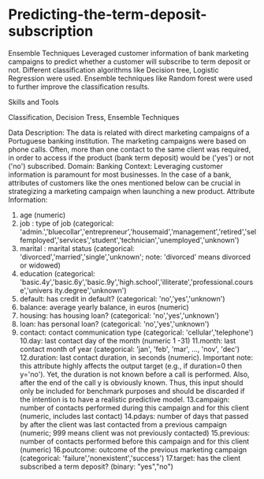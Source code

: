 # Predicting-the-term-deposit-subscription
Ensemble Techniques
Leveraged customer information of bank marketing campaigns to predict whether a customer will subscribe to term deposit or not. Different classification algorithms like Decision tree, Logistic Regression were used. Ensemble techniques like Random forest were used to further improve the classification results.

Skills and Tools

Classification, Decision Tress, Ensemble Techniques

Data Description:
The data is related with direct marketing campaigns of a Portuguese banking institution.
The marketing campaigns were based on phone calls. Often, more than one contact to
the same client was required, in order to access if the product (bank term deposit) would
be ('yes') or not ('no') subscribed.
Domain:
Banking
Context:
Leveraging customer information is paramount for most businesses. In the case of a bank,
attributes of customers like the ones mentioned below can be crucial in strategizing a
marketing campaign when launching a new product.
Attribute Information:
1. age (numeric)
2. job : type of job (categorical: 'admin.','bluecollar','entrepreneur','housemaid','management','retired','selfemployed','services','student','technician','unemployed','unknown')
3. marital : marital status (categorical: 'divorced','married','single','unknown';
note: 'divorced' means divorced or widowed)
4. education (categorical:
'basic.4y','basic.6y','basic.9y','high.school','illiterate','professional.course','univers
ity.degree','unknown')
5. default: has credit in default? (categorical: 'no','yes','unknown')
6. balance: average yearly balance, in euros (numeric)
7. housing: has housing loan? (categorical: 'no','yes','unknown')
8. loan: has personal loan? (categorical: 'no','yes','unknown')
9. contact: contact communication type (categorical: 'cellular','telephone')
10.day: last contact day of the month (numeric 1 -31)
11.month: last contact month of year (categorical: 'jan', 'feb', 'mar', ..., 'nov', 'dec')
12.duration: last contact duration, in seconds (numeric). Important note: this
attribute highly affects the output target (e.g., if duration=0 then y='no'). Yet,
the duration is not known before a call is performed. Also, after the end of the
call y is obviously known. Thus, this input should only be included for benchmark
purposes and should be discarded if the intention is to have a realistic predictive
model.
13.campaign: number of contacts performed during this campaign and for this
client (numeric, includes last contact)
14.pdays: number of days that passed by after the client was last contacted from a
previous campaign (numeric; 999 means client was not previously contacted)
15.previous: number of contacts performed before this campaign and for this client
(numeric)
16.poutcome: outcome of the previous marketing campaign (categorical:
'failure','nonexistent','success')
17.target: has the client subscribed a term deposit? (binary: "yes","no")

